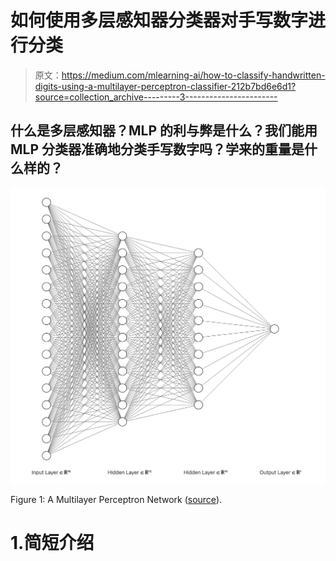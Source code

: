 # 如何使用多层感知器分类器对手写数字进行分类

> 原文：<https://medium.com/mlearning-ai/how-to-classify-handwritten-digits-using-a-multilayer-perceptron-classifier-212b7bd6e6d1?source=collection_archive---------3----------------------->

## 什么是多层感知器？MLP 的利与弊是什么？我们能用 MLP 分类器准确地分类手写数字吗？学来的重量是什么样的？

![](img/434e91efe9ee2b42c92a8fa90c887835.png)

Figure 1: A Multilayer Perceptron Network ([source](https://alexlenail.me/NN-SVG/index.html)).

# 1.简短介绍
